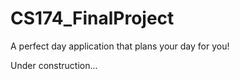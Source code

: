 # CS174_FinalProject

A perfect day application that plans your day for you!

Under construction... 
